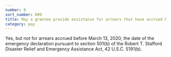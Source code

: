 ```yaml
---
number: 9
sort_number: 009
title: May a grantee provide assistance for arrears that have accrued before the date of enactment of the statute?
category: pay
---
```


Yes, but not for arrears accrued before March 13, 2020, the date of the emergency declaration pursuant to section 501(b) of the Robert T. Stafford Disaster Relief and Emergency Assistance Act, 42 U.S.C. 5191(b).